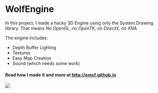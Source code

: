# WolfEngine

In this project, I made a hacky 3D Engine using only the System.Drawing library. That means _No OpenGL, no OpenTK, no DirectX, no XNA._

The engine includes:
* Depth Buffer Lighting
* Textures
* Easy Map Creation
* Sound (which needs some work)

#### Read how I made it and more at http://emcf.github.io


<img src='http://emcf.github.io/files/postfiles/Finished.gif'/>
